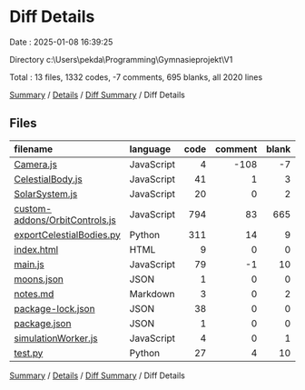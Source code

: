 # Diff Details

Date : 2025-01-08 16:39:25

Directory c:\\Users\\pekda\\Programming\\Gymnasieprojekt\\V1

Total : 13 files,  1332 codes, -7 comments, 695 blanks, all 2020 lines

[Summary](results.md) / [Details](details.md) / [Diff Summary](diff.md) / Diff Details

## Files
| filename | language | code | comment | blank | total |
| :--- | :--- | ---: | ---: | ---: | ---: |
| [Camera.js](/Camera.js) | JavaScript | 4 | -108 | -7 | -111 |
| [CelestialBody.js](/CelestialBody.js) | JavaScript | 41 | 1 | 3 | 45 |
| [SolarSystem.js](/SolarSystem.js) | JavaScript | 20 | 0 | 2 | 22 |
| [custom-addons/OrbitControls.js](/custom-addons/OrbitControls.js) | JavaScript | 794 | 83 | 665 | 1,542 |
| [exportCelestialBodies.py](/exportCelestialBodies.py) | Python | 311 | 14 | 9 | 334 |
| [index.html](/index.html) | HTML | 9 | 0 | 0 | 9 |
| [main.js](/main.js) | JavaScript | 79 | -1 | 10 | 88 |
| [moons.json](/moons.json) | JSON | 1 | 0 | 0 | 1 |
| [notes.md](/notes.md) | Markdown | 3 | 0 | 2 | 5 |
| [package-lock.json](/package-lock.json) | JSON | 38 | 0 | 0 | 38 |
| [package.json](/package.json) | JSON | 1 | 0 | 0 | 1 |
| [simulationWorker.js](/simulationWorker.js) | JavaScript | 4 | 0 | 1 | 5 |
| [test.py](/test.py) | Python | 27 | 4 | 10 | 41 |

[Summary](results.md) / [Details](details.md) / [Diff Summary](diff.md) / Diff Details